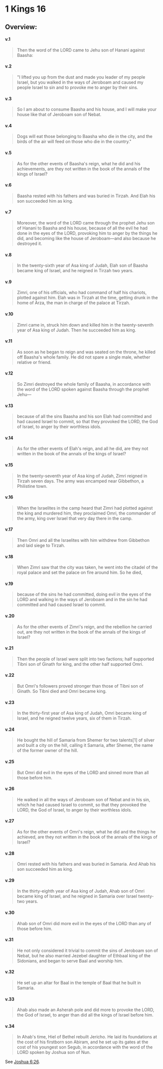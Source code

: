 # 1 Kings 16

## Overview:


#### v.1
>Then the word of the LORD came to Jehu son of Hanani against Baasha:

#### v.2
>"I lifted you up from the dust and made you leader of my people Israel, but you walked in the ways of Jeroboam and caused my people Israel to sin and to provoke me to anger by their sins.

#### v.3
>So I am about to consume Baasha and his house, and I will make your house like that of Jeroboam son of Nebat.

#### v.4
>Dogs will eat those belonging to Baasha who die in the city, and the birds of the air will feed on those who die in the country."

#### v.5
>As for the other events of Baasha's reign, what he did and his achievements, are they not written in the book of the annals of the kings of Israel?

#### v.6
>Baasha rested with his fathers and was buried in Tirzah. And Elah his son succeeded him as king.

#### v.7
>Moreover, the word of the LORD came through the prophet Jehu son of Hanani to Baasha and his house, because of all the evil he had done in the eyes of the LORD, provoking him to anger by the things he did, and becoming like the house of Jeroboam—and also because he destroyed it.

#### v.8
>In the twenty-sixth year of Asa king of Judah, Elah son of Baasha became king of Israel, and he reigned in Tirzah two years.

#### v.9
>Zimri, one of his officials, who had command of half his chariots, plotted against him. Elah was in Tirzah at the time, getting drunk in the home of Arza, the man in charge of the palace at Tirzah.

#### v.10
>Zimri came in, struck him down and killed him in the twenty-seventh year of Asa king of Judah. Then he succeeded him as king.

#### v.11
>As soon as he began to reign and was seated on the throne, he killed off Baasha's whole family. He did not spare a single male, whether relative or friend.

#### v.12
>So Zimri destroyed the whole family of Baasha, in accordance with the word of the LORD spoken against Baasha through the prophet Jehu—

#### v.13
>because of all the sins Baasha and his son Elah had committed and had caused Israel to commit, so that they provoked the LORD, the God of Israel, to anger by their worthless idols.

#### v.14
>As for the other events of Elah's reign, and all he did, are they not written in the book of the annals of the kings of Israel?

#### v.15
>In the twenty-seventh year of Asa king of Judah, Zimri reigned in Tirzah seven days. The army was encamped near Gibbethon, a Philistine town.

#### v.16
>When the Israelites in the camp heard that Zimri had plotted against the king and murdered him, they proclaimed Omri, the commander of the army, king over Israel that very day there in the camp.

#### v.17
>Then Omri and all the Israelites with him withdrew from Gibbethon and laid siege to Tirzah.

#### v.18
>When Zimri saw that the city was taken, he went into the citadel of the royal palace and set the palace on fire around him. So he died,

#### v.19
>because of the sins he had committed, doing evil in the eyes of the LORD and walking in the ways of Jeroboam and in the sin he had committed and had caused Israel to commit.

#### v.20
>As for the other events of Zimri's reign, and the rebellion he carried out, are they not written in the book of the annals of the kings of Israel?

#### v.21
>Then the people of Israel were split into two factions; half supported Tibni son of Ginath for king, and the other half supported Omri.

#### v.22
>But Omri's followers proved stronger than those of Tibni son of Ginath. So Tibni died and Omri became king.

#### v.23
>In the thirty-first year of Asa king of Judah, Omri became king of Israel, and he reigned twelve years, six of them in Tirzah.

#### v.24
>He bought the hill of Samaria from Shemer for two talents\[1\] of silver and built a city on the hill, calling it Samaria, after Shemer, the name of the former owner of the hill.

#### v.25
>But Omri did evil in the eyes of the LORD and sinned more than all those before him.

#### v.26
>He walked in all the ways of Jeroboam son of Nebat and in his sin, which he had caused Israel to commit, so that they provoked the LORD, the God of Israel, to anger by their worthless idols.

#### v.27
>As for the other events of Omri's reign, what he did and the things he achieved, are they not written in the book of the annals of the kings of Israel?

#### v.28
>Omri rested with his fathers and was buried in Samaria. And Ahab his son succeeded him as king.

#### v.29
>In the thirty-eighth year of Asa king of Judah, Ahab son of Omri became king of Israel, and he reigned in Samaria over Israel twenty-two years.

#### v.30
>Ahab son of Omri did more evil in the eyes of the LORD than any of those before him.

#### v.31
>He not only considered it trivial to commit the sins of Jeroboam son of Nebat, but he also married Jezebel daughter of Ethbaal king of the Sidonians, and began to serve Baal and worship him.

#### v.32
>He set up an altar for Baal in the temple of Baal that he built in Samaria.

#### v.33
>Ahab also made an Asherah pole and did more to provoke the LORD, the God of Israel, to anger than did all the kings of Israel before him.

#### v.34
>In Ahab's time, Hiel of Bethel rebuilt Jericho. He laid its foundations at the cost of his firstborn son Abiram, and he set up its gates at the cost of his youngest son Segub, in accordance with the word of the LORD spoken by Joshua son of Nun.

See [Joshua 6:26](Joshua6#v.26).

